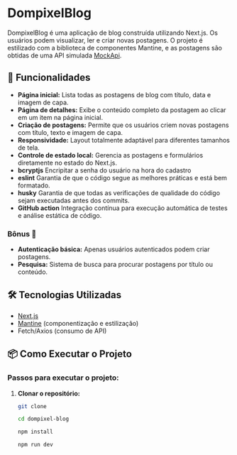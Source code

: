 # DompixelBlog

DompixelBlog é uma aplicação de blog construída utilizando Next.js. Os usuários podem visualizar, ler e criar novas postagens. O projeto é estilizado com a biblioteca de componentes Mantine, e as postagens são obtidas de uma API simulada [MockApi](https://mockapi.io/).

## 🚀 Funcionalidades

- **Página inicial:** Lista todas as postagens de blog com título, data e imagem de capa.
- **Página de detalhes:** Exibe o conteúdo completo da postagem ao clicar em um item na página inicial.
- **Criação de postagens:** Permite que os usuários criem novas postagens com título, texto e imagem de capa.
- **Responsividade:** Layout totalmente adaptável para diferentes tamanhos de tela.
- **Controle de estado local:** Gerencia as postagens e formulários diretamente no estado do Next.js.
- **bcryptjs** Encripitar a senha do usuário na hora do cadastro
- **eslint** Garantia de que o código segue as melhores práticas e está bem formatado.
- **husky** Garantia de que todas as verificações de qualidade do código sejam executadas antes dos commits.
- **GitHub action** Integração contínua para execução automática de testes e análise estática de código.

### Bônus 🎁

- **Autenticação básica:** Apenas usuários autenticados podem criar postagens.
- **Pesquisa:** Sistema de busca para procurar postagens por título ou conteúdo.

## 🛠️ Tecnologias Utilizadas

- [Next.js](https://nextjs.org/)
- [Mantine](https://mantine.dev/) (componentização e estilização)
- Fetch/Axios (consumo de API)

## 📦 Como Executar o Projeto

### Passos para executar o projeto:

1. **Clonar o repositório:**

   ```bash
   git clone

   cd dompixel-blog
   ```

   ```bash
   npm install
   ```

   ```bash
   npm run dev
   ```
